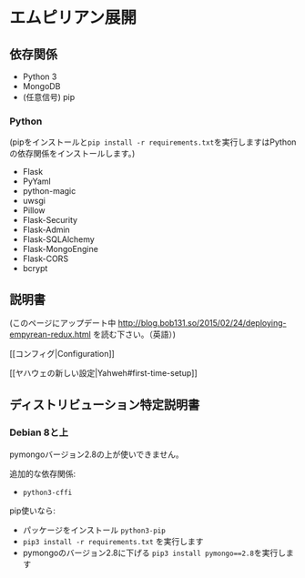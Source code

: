 ﻿# エムピリアン展開

## 依存関係
* Python 3  
* MongoDB  
* (任意信号) pip  

### Python
(pipをインストールと```pip install -r requirements.txt```を実行しますはPythonの依存関係をインストールします。)  

* Flask
* PyYaml
* python-magic
* uwsgi
* Pillow
* Flask-Security
* Flask-Admin
* Flask-SQLAlchemy
* Flask-MongoEngine
* Flask-CORS
* bcrypt

## 説明書  
(このページにアップデート中 http://blog.bob131.so/2015/02/24/deploying-empyrean-redux.html を読む下さい。（英語）)

[[コンフィグ|Configuration]]

[[ヤハウェの新しい設定|Yahweh#first-time-setup]]

## ディストリビューション特定説明書

### Debian 8と上

pymongoバージョン2.8の上が使いできません。

追加的な依存関係:

* ```python3-cffi```

pip使いなら:

* パッケージをインストール ```python3-pip```
* ```pip3 install -r requirements.txt``` を実行します 
* pymongoのバージョン2.8に下げる ```pip3 install pymongo==2.8```を実行します
